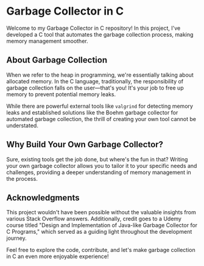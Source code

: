 # Garbage Collector in C

Welcome to my Garbage Collector in C repository! In this project, I've developed a C tool that automates the garbage collection process, making memory management smoother.

## About Garbage Collection

When we refer to the heap in programming, we're essentially talking about allocated memory. In the C language, traditionally, the responsibility of garbage collection falls on the user—that's you! It's your job to free up memory to prevent potential memory leaks.

While there are powerful external tools like `valgrind` for detecting memory leaks and established solutions like the Boehm garbage collector for automated garbage collection, the thrill of creating your own tool cannot be understated.

## Why Build Your Own Garbage Collector?

Sure, existing tools get the job done, but where's the fun in that? Writing your own garbage collector allows you to tailor it to your specific needs and challenges, providing a deeper understanding of memory management in the process.

## Acknowledgments

This project wouldn't have been possible without the valuable insights from various Stack Overflow answers. Additionally, credit goes to a Udemy course titled "Design and Implementation of Java-like Garbage Collector for C Programs," which served as a guiding light throughout the development journey.

Feel free to explore the code, contribute, and let's make garbage collection in C an even more enjoyable experience!
